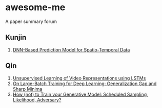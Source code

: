 # awesome-me
A paper summary forum

## Kunjin
1. [DNN-Based Prediction Model for Spatio-Temporal Data](http://dl.acm.org/citation.cfm?id=2997016) 

## Qin
1. [Unsupervised Learning of Video Representations using LSTMs](https://arxiv.org/abs/1502.04681) 
2. [On Large-Batch Training for Deep Learning: Generalization Gap and Sharp  Minima](https://arxiv.org/abs/1609.04836)
3. [How (not) to Train your Generative Model: Scheduled Sampling,  Likelihood, Adversary?](https://arxiv.org/abs/1511.05101)
